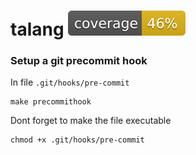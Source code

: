 # talang ![coverage](coverage.svg)


### Setup a git precommit hook
In file `.git/hooks/pre-commit`

    make precommithook

Dont forget to make the file executable

    chmod +x .git/hooks/pre-commit